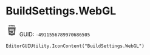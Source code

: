 # BuildSettings.WebGL
![](/img/BuildSettings.WebGL.png)
GUID: `-4911556789970686505`
```
EditorGUIUtility.IconContent("BuildSettings.WebGL")
```
